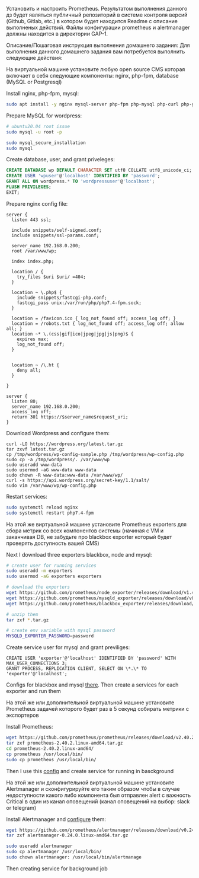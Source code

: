 Установить и настроить Prometheus.
Результатом выполнения данного дз будет являться публичный репозиторий в системе контроля версий (Github, Gitlab, etc.) 
в котором будет находится Readme с описание выполненых действий. Файлы конфигурации prometheus и alertmanager должны находится в директории GAP-1.


Описание/Пошаговая инструкция выполнения домашнего задания:
Для выполнения данного домашнего задания вам потребуется выполнить следующие действия:

На виртуальной машине установите любую open source CMS которая включает в себя следующие компоненты: nginx, php-fpm, database (MySQL or Postgresql)

Install nginx, php-fpm, mysql:
```bash
sudo apt install -y nginx mysql-server php-fpm php-mysql php-curl php-gd php-intl php-mbstring php-soap php-xml php-xmlrpc php-zip
```

Prepare MySQL for wordpress:
```bash
# ubuntu20.04 root issue
sudo mysql -u root -p

sudo mysql_secure_installation
sudo mysql
```

Create database, user, and grant priveleges:
```sql
CREATE DATABASE wp DEFAULT CHARACTER SET utf8 COLLATE utf8_unicode_ci;
CREATE USER 'wpuser'@'localhost' IDENTIFIED BY 'password';
GRANT ALL ON wordpress.* TO 'wordpressuser'@'localhost';
FLUSH PRIVILEGES;
EXIT;
```

Prepare nginx config file:
```nginx
server {
  listen 443 ssl;

  include snippets/self-signed.conf;
  include snippets/ssl-params.conf;

  server_name 192.168.0.200;
  root /var/www/wp;

  index index.php;

  location / {
    try_files $uri $uri/ =404;
  }

  location ~ \.php$ {
    include snippets/fastcgi-php.conf;
    fastcgi_pass unix:/var/run/php/php7.4-fpm.sock;
  }

  location = /favicon.ico { log_not_found off; access_log off; }
  location = /robots.txt { log_not_found off; access_log off; allow all; }
  location ~* \.(css|gif|ico|jpeg|jpg|js|png)$ {
    expires max;
    log_not_found off;
  }


  location ~ /\.ht {
    deny all;
  }

}

server {
  listen 80;
  server_name 192.168.0.200;
  access_log off;
  return 301 https://$server_name$request_uri;
}
```

Download Wordpress and configure them:
```bah
curl -LO https://wordpress.org/latest.tar.gz
tar zxvf latest.tar.gz 
cp /tmp/wordpress/wp-config-sample.php /tmp/wordpress/wp-config.php
sudo cp -a /tmp/wordpress/. /var/www/wp
sudo useradd www-data
sudo usermod -aG www-data www-data
sudo chown -R www-data:www-data /var/www/wp/
curl -s https://api.wordpress.org/secret-key/1.1/salt/
sudo vim /var/www/wp/wp-config.php
```

Restart services:
```bash
sudo systemctl reload nginx
sudo systemctl restart php7.4-fpm
```


На этой же виртуальной машине установите Prometheus exporters для сбора метрик со всех компонентов системы (начиная с VM и заканчивая DB, не забудьте про blackbox exporter который будет проверять доступность вашей CMS)

Next I download three exporters blackbox, node and mysql:
```bash
# create user for running services
sudo useradd -m exporters
sudo usermod -aG exporters exporters

# download the exporters
wget https://github.com/prometheus/node_exporter/releases/download/v1.4.0/node_exporter-1.4.0.linux-amd64.tar.gz
wget https://github.com/prometheus/mysqld_exporter/releases/download/v0.14.0/mysqld_exporter-0.14.0.linux-amd64.tar.gz
wget https://github.com/prometheus/blackbox_exporter/releases/download/v0.22.0/blackbox_exporter-0.22.0.linux-amd64.tar.gz

# unzip them
tar zxf *.tar.gz

# create env variable with mysql password
MYSQLD_EXPORTER_PASSWORD=password
```

Create service user for mysql and grant previliges:

```mysql
CREATE USER 'exporter'@'localhost' IDENTIFIED BY 'password' WITH MAX_USER_CONNECTIONS 3;
GRANT PROCESS, REPLICATION CLIENT, SELECT ON \*.\* TO 'exporter'@'localhost';
```

Configs for blackbox and mysql [there](GAP-1/). Then create a services for each exporter and run them

На этой же или дополнительной виртуальной машине установите Prometheus задачей которого будет раз в 5 секунд собирать метрики с экспортеров

Install Prometheus:

```bash
wget https://github.com/prometheus/prometheus/releases/download/v2.40.2/prometheus-2.40.2.linux-amd64.tar.gz
tar zxf prometheus-2.40.2.linux-amd64.tar.gz 
cd prometheus-2.40.2.linux-amd64/
cp prometheus /usr/local/bin/
sudo cp prometheus /usr/local/bin/
```
Then I use this [config](GAP-1/prometheus.yml) and create service for running in basckground

На этой же или дополнительной виртуальной машине установите Alertmanager и сконфигурируйте его таким образом чтобы в случае недоступности какого либо компонента был отправлен alert с важность Critical в один из канал оповещений (канал оповещений на выбор: slack or telegram)

Install Alertmanager and [configure](GAP-1/alertmanager.yml) them:
```bash
wget https://github.com/prometheus/alertmanager/releases/download/v0.24.0/alertmanager-0.24.0.linux-amd64.tar.gz
tar zxf alertmanager-0.24.0.linux-amd64.tar.gz

sudo useradd alertmanager
sudo cp alertmanager /usr/local/bin/
sudo chown alertmanager: /usr/local/bin/alertmanage
```
Then creating service for background job
